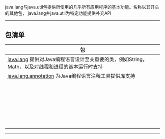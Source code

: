#   

java.lang与java.util包提供所使用的几乎所有应用程序的基本功能。名称以其开头的其他包， java.lang并java.util为特定功能提供补充API

----

##  包清单

|包|
|----|
|[java.lang](api-lang.md) 提供对Java编程语言设计至关重要的类，例如String，Math，以及对线程和进程的基本运行时支持|
|[java.lang.annotation](api-annotation.md) 为Java编程语言注释工具提供库支持|
||
||
||
||
||
||
||
||
||
||
||
||
||
||
||
||
||
||
||
||
||
||
||
||
||
||



----